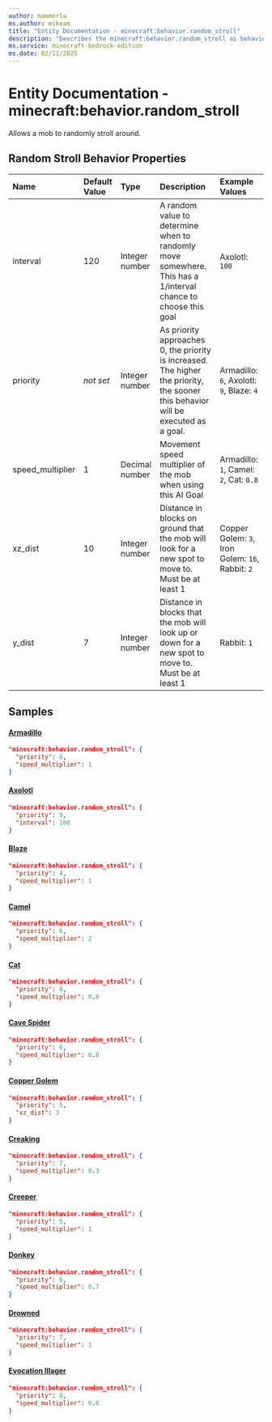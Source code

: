 ```yaml
---
author: mammerla
ms.author: mikeam
title: "Entity Documentation - minecraft:behavior.random_stroll"
description: "Describes the minecraft:behavior.random_stroll ai behavior component"
ms.service: minecraft-bedrock-edition
ms.date: 02/11/2025 
---
```


# Entity Documentation - minecraft:behavior.random_stroll

Allows a mob to randomly stroll around.


## Random Stroll Behavior Properties

|Name       |Default Value |Type |Description |Example Values |
|:----------|:-------------|:----|:-----------|:------------- |
| interval | 120 | Integer number | A random value to determine when to randomly move somewhere. This has a 1/interval chance to choose this goal | Axolotl: `100` | 
| priority | *not set* | Integer number | As priority approaches 0, the priority is increased. The higher the priority, the sooner this behavior will be executed as a goal. | Armadillo: `6`, Axolotl: `9`, Blaze: `4` | 
| speed_multiplier | 1 | Decimal number | Movement speed multiplier of the mob when using this AI Goal | Armadillo: `1`, Camel: `2`, Cat: `0.8` | 
| xz_dist | 10 | Integer number | Distance in blocks on ground that the mob will look for a new spot to move to. Must be at least 1 | Copper Golem: `3`, Iron Golem: `16`, Rabbit: `2` | 
| y_dist | 7 | Integer number | Distance in blocks that the mob will look up or down for a new spot to move to. Must be at least 1 | Rabbit: `1` | 

## Samples

#### [Armadillo](https://github.com/Mojang/bedrock-samples/tree/preview/behavior_pack/entities/armadillo.json)


```json
"minecraft:behavior.random_stroll": {
  "priority": 6,
  "speed_multiplier": 1
}
```

#### [Axolotl](https://github.com/Mojang/bedrock-samples/tree/preview/behavior_pack/entities/axolotl.json)


```json
"minecraft:behavior.random_stroll": {
  "priority": 9,
  "interval": 100
}
```

#### [Blaze](https://github.com/Mojang/bedrock-samples/tree/preview/behavior_pack/entities/blaze.json)


```json
"minecraft:behavior.random_stroll": {
  "priority": 4,
  "speed_multiplier": 1
}
```

#### [Camel](https://github.com/Mojang/bedrock-samples/tree/preview/behavior_pack/entities/camel.json)


```json
"minecraft:behavior.random_stroll": {
  "priority": 6,
  "speed_multiplier": 2
}
```

#### [Cat](https://github.com/Mojang/bedrock-samples/tree/preview/behavior_pack/entities/cat.json)


```json
"minecraft:behavior.random_stroll": {
  "priority": 8,
  "speed_multiplier": 0.8
}
```

#### [Cave Spider](https://github.com/Mojang/bedrock-samples/tree/preview/behavior_pack/entities/cave_spider.json)


```json
"minecraft:behavior.random_stroll": {
  "priority": 6,
  "speed_multiplier": 0.8
}
```

#### [Copper Golem](https://github.com/Mojang/bedrock-samples/tree/preview/behavior_pack/entities/copper_golem.json)


```json
"minecraft:behavior.random_stroll": {
  "priority": 5,
  "xz_dist": 3
}
```

#### [Creaking](https://github.com/Mojang/bedrock-samples/tree/preview/behavior_pack/entities/creaking.json)


```json
"minecraft:behavior.random_stroll": {
  "priority": 7,
  "speed_multiplier": 0.3
}
```

#### [Creeper](https://github.com/Mojang/bedrock-samples/tree/preview/behavior_pack/entities/creeper.json)


```json
"minecraft:behavior.random_stroll": {
  "priority": 5,
  "speed_multiplier": 1
}
```

#### [Donkey](https://github.com/Mojang/bedrock-samples/tree/preview/behavior_pack/entities/donkey.json)


```json
"minecraft:behavior.random_stroll": {
  "priority": 6,
  "speed_multiplier": 0.7
}
```

#### [Drowned](https://github.com/Mojang/bedrock-samples/tree/preview/behavior_pack/entities/drowned.json)


```json
"minecraft:behavior.random_stroll": {
  "priority": 7,
  "speed_multiplier": 1
}
```

#### [Evocation Illager](https://github.com/Mojang/bedrock-samples/tree/preview/behavior_pack/entities/evocation_illager.json)


```json
"minecraft:behavior.random_stroll": {
  "priority": 8,
  "speed_multiplier": 0.6
}
```
